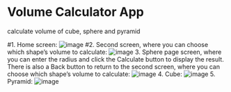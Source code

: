 # Volume Calculator App
 calculate volume of cube, sphere and pyramid

 #1. Home screen:
 ![image](https://github.com/user-attachments/assets/3816e2c7-ddb6-4df7-8f22-bdd4f99519b4)
 #2. Second screen, where you can choose which shape’s volume to calculate:
 ![image](https://github.com/user-attachments/assets/b4615295-0456-4f58-bbf9-90db1299bdc9)
 3. Sphere page screen, where you can enter the radius and click the Calculate button to display the result. There is also a Back button to return to the second screen, where you can choose which shape’s volume to calculate:
![image](https://github.com/user-attachments/assets/729bb41f-b352-4785-bbfc-5790f5e6b975)
4. Cube:
![image](https://github.com/user-attachments/assets/1a9d0145-5d6c-47b7-bc18-99b0388b7711)
5. Pyramid:
![image](https://github.com/user-attachments/assets/634b3895-950a-457a-8626-b43ca2ed70f3)




